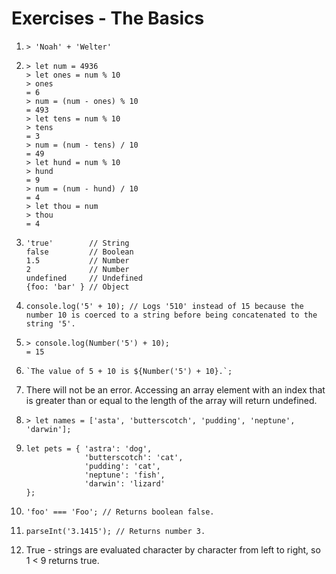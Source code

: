 # Exercises - The Basics

1. `> 'Noah' + 'Welter'`

2. ```
   > let num = 4936
   > let ones = num % 10
   > ones
   = 6
   > num = (num - ones) % 10
   = 493
   > let tens = num % 10
   > tens
   = 3
   > num = (num - tens) / 10
   = 49
   > let hund = num % 10
   > hund
   = 9
   > num = (num - hund) / 10
   = 4
   > let thou = num
   > thou
   = 4
   ```

3. ```
   'true'        // String
   false         // Boolean
   1.5           // Number
   2             // Number
   undefined     // Undefined
   {foo: 'bar' } // Object
   ```

4. `console.log('5' + 10); // Logs '510' instead of 15 because the number 10 is coerced to a string before being concatenated to the string '5'.`

5. ```
   > console.log(Number('5') + 10);
   = 15
   ```

6. ```
   `The value of 5 + 10 is ${Number('5') + 10}.`;
   ```

7. There will not be an error. Accessing an array element with an index that is greater than or equal to the length of the array will return undefined.

8. `> let names = ['asta', 'butterscotch', 'pudding', 'neptune', 'darwin'];`

9. ```
   let pets = { 'astra': 'dog',
                'butterscotch': 'cat',
                'pudding': 'cat',
                'neptune': 'fish',
                'darwin': 'lizard'
   };
   ```

10. `'foo' === 'Foo'; // Returns boolean false.`

11. `parseInt('3.1415'); // Returns number 3.`

12. True - strings are evaluated character by character from left to right, so 1 < 9 returns true.
